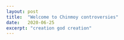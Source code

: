 ```yaml
---
layout: post
title:  "Welcome to Chinmoy controversies"
date:   2020-06-25
excerpt: "creation god creation"
---
```

